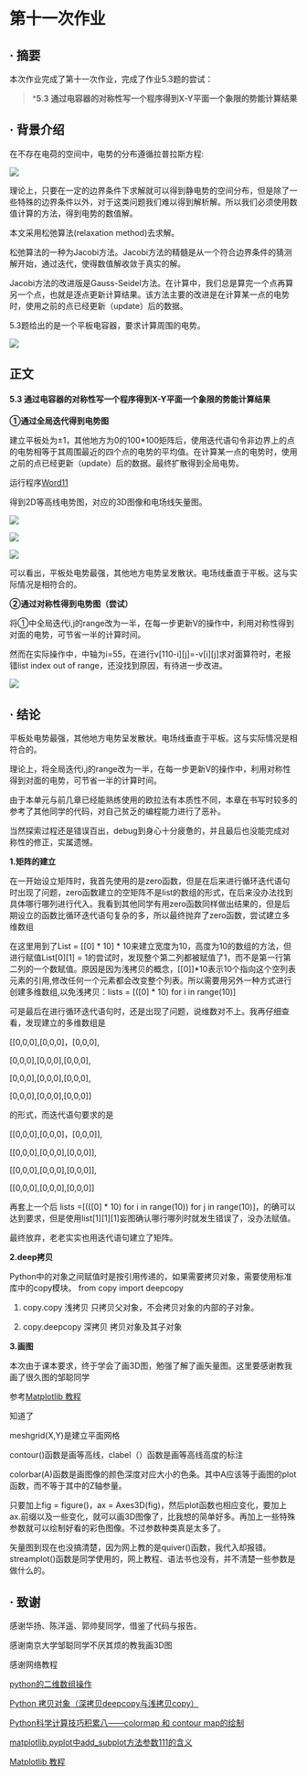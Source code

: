 # 第十一次作业

## · 摘要
本次作业完成了第十一次作业，完成了作业5.3题的尝试：

>***5.3 通过电容器的对称性写一个程序得到X-Y平面一个象限的势能计算结果**

## · 背景介绍
在不存在电荷的空间中，电势的分布遵循拉普拉斯方程:

![](https://github.com/zhaozhanyi0804/computationalphysics_N2015301020052/blob/master/Homework_11/11-1.png)

理论上，只要在一定的边界条件下求解就可以得到静电势的空间分布，但是除了一些特殊的边界条件以外，对于这类问题我们难以得到解析解。所以我们必须使用数值计算的方法，得到电势的数值解。

本文采用松弛算法(relaxation method)去求解。

松弛算法的一种为Jacobi方法。Jacobi方法的精髓是从一个符合边界条件的猜测解开始，通过迭代，使得数值解收敛于真实的解。

Jacobi方法的改进版是Gauss-Seidel方法。在计算中，我们总是算完一个点再算另一个点，也就是逐点更新计算结果。该方法主要的改进是在计算某一点的电势时，使用之前的点已经更新（update）后的数据。

5.3题给出的是一个平板电容器，要求计算周围的电势。

![](https://github.com/zhaozhanyi0804/computationalphysics_N2015301020052/blob/master/Homework_11/11-2.jpg)


##  正文 


#### 5.3 通过电容器的对称性写一个程序得到X-Y平面一个象限的势能计算结果

**①通过全局迭代得到电势图**

建立平板处为±1，其他地方为0的100*100矩阵后，使用迭代语句令非边界上的点的电势相等于其周围最近的四个点的电势的平均值。在计算某一点的电势时，使用之前的点已经更新（update）后的数据。最终扩散得到全局电势。

运行程序[Word11](https://github.com/zhaozhanyi0804/computationalphysics_N2015301020052/blob/master/Homework_11/Word11.py)

得到2D等高线电势图，对应的3D图像和电场线矢量图。

![](https://github.com/zhaozhanyi0804/computationalphysics_N2015301020052/blob/master/Homework_11/11-3.png)

![](https://github.com/zhaozhanyi0804/computationalphysics_N2015301020052/blob/master/Homework_11/11-4.png)

![](https://github.com/zhaozhanyi0804/computationalphysics_N2015301020052/blob/master/Homework_11/11-5.png)

可以看出，平板处电势最强，其他地方电势呈发散状。电场线垂直于平板。这与实际情况是相符合的。

**②通过对称性得到电势图（尝试）**

将①中全局迭代i,j的range改为一半，在每一步更新V的操作中，利用对称性得到对面的电势，可节省一半的计算时间。

然而在实际操作中，中轴为i=55，在进行v[110-i][j]=-v[i][j]求对面算符时，老报错list index out of range，还没找到原因，有待进一步改进。

![](https://github.com/zhaozhanyi0804/computationalphysics_N2015301020052/blob/master/Homework_11/11-6.jpg)


## · 结论 

平板处电势最强，其他地方电势呈发散状。电场线垂直于平板。这与实际情况是相符合的。

理论上，将全局迭代i,j的range改为一半，在每一步更新V的操作中，利用对称性得到对面的电势，可节省一半的计算时间。

由于本单元与前几章已经能熟练使用的欧拉法有本质性不同，本章在书写时较多的参考了其他同学的代码，对自己贫乏的编程能力进行了恶补。

当然探索过程还是错误百出，debug到身心十分疲惫的，并且最后也没能完成对称性的修正，实属遗憾。

**1.矩阵的建立**

在一开始设立矩阵时，我首先使用的是zero函数，但是在后来进行循环迭代语句时出现了问题，zero函数建立的空矩阵不是list的数组的形式，在后来没办法找到具体哪行哪列进行代入。我看到其他同学有用zero函数同样做出结果的，但是后期设立的函数比循环迭代语句复杂的多，所以最终抛弃了zero函数，尝试建立多维数组

在这里用到了List = [[0] * 10] * 10来建立宽度为10，高度为10的数组的方法，但进行赋值List[0][1] = 1的尝试时，发现整个第二列都被赋值了1，而不是第一行第二列的一个数赋值。原因是因为浅拷贝的概念，[[0]]*10表示10个指向这个空列表元素的引用,修改任何一个元素都会改变整个列表。所以需要用另外一种方式进行创建多维数组,以免浅拷贝：lists = [([0] * 10) for i in range(10)]

可是最后在进行循环迭代语句时，还是出现了问题，说维数对不上。我再仔细查看，发现建立的多维数组是

[[0,0,0],[0,0,0]，[0,0,0],

[0,0,0],[0,0,0],[0,0,0],

[0,0,0],[0,0,0],[0,0,0],

[0,0,0],[0,0,0],[0,0,0]]


的形式，而迭代语句要求的是

[[0,0,0],[0,0,0]，[0,0,0]],

[[0,0,0],[0,0,0],[0,0,0]],

[[0,0,0],[0,0,0],[0,0,0]],

[[0,0,0],[0,0,0],[0,0,0]]

再套上一个后 lists =[(([0] * 10) for i in range(10)) for j in range(10)]，的确可以达到要求，但是使用list[1][1][1]妄图确认哪行哪列时就发生错误了，没办法赋值。

最终放弃，老老实实也用迭代语句建立了矩阵。

**2.deep拷贝**

Python中的对象之间赋值时是按引用传递的，如果需要拷贝对象，需要使用标准库中的copy模块。 from copy import deepcopy

1. copy.copy 浅拷贝 只拷贝父对象，不会拷贝对象的内部的子对象。 

2. copy.deepcopy 深拷贝 拷贝对象及其子对象 

**3.画图**

本次由于课本要求，终于学会了画3D图，勉强了解了画矢量图。这里要感谢教我画了很久图的邹聪同学

参考[Matplotlib 教程](http://ju.outofmemory.cn/entry/92100)

知道了

meshgrid(X,Y)是建立平面网格

contour()函数是画等高线，clabel（）函数是画等高线高度的标注

colorbar(A)函数是画图像的颜色深度对应大小的色条。其中A应该等于画图的plot函数，而不等于其中的Z轴参量。

只要加上fig = figure()，ax = Axes3D(fig)，然后plot函数也相应变化，要加上ax.前缀以及一些变化，就可以画3D图像了，比我想的简单好多。再加上一些特殊参数就可以绘制好看的彩色图像。不过参数种类真是太多了。

矢量图到现在也没搞清楚，因为网上教的是quiver()函数，我代入却报错。streamplot()函数是同学使用的，网上教程、语法书也没有，并不清楚一些参数是做什么的。


## · 致谢


感谢华扬、陈洋遥、郭帅斐同学，借鉴了代码与报告。

感谢南京大学邹聪同学不厌其烦的教我画3D图

感谢网络教程

[python的二维数组操作](http://www.cnblogs.com/btchenguang/archive/2012/01/30/2332479.html)

[Python 拷贝对象（深拷贝deepcopy与浅拷贝copy）](http://greybeard.iteye.com/blog/1442259)

[Python科学计算技巧积累八——colormap 和 contour map的绘制](http://www.eetop.cn/blog/html/85/1227585-53936.html)

[matplotlib.pyplot中add_subplot方法参数111的含义](http://www.codeweblog.com/matplotlib-pyplot%E4%B8%ADadd_subplot%E6%96%B9%E6%B3%95%E5%8F%82%E6%95%B0111%E7%9A%84%E5%90%AB%E4%B9%89/)

[Matplotlib 教程](http://ju.outofmemory.cn/entry/92100)
